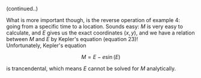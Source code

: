 (continued..)

What is more important though, is the reverse operation of example $4$: going from a specific time to a location. Sounds easy: $M$ is very easy to calculate, and $E$ gives us the exact coordinates $(x, y)$, and we have a relation between $M$ and $E$ by Kepler's equation (equation $23$)!\
Unfortunately, Kepler's equation
```math
M = E - e\sin (E)
```
is trancendental, which means $E$ cannot be solved for $M$ analytically.
